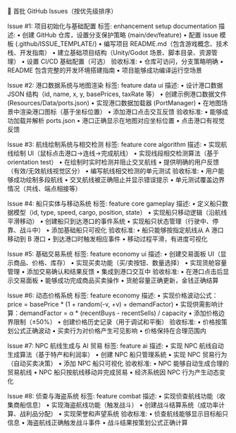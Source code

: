 🚀 首批 GitHub Issues（按优先级排序）
 
Issue #1: 项目初始化与基础配置
标签: enhancement setup documentation
描述:
•	创建 GitHub 仓库，设置分支保护策略 (main/dev/feature)
•	配置 issue 模板 (.github/ISSUE_TEMPLATE/)
•	编写项目 README.md（包含游戏概念、技术栈、开发指南）
•	建立基础项目结构（Unity/Godot 场景、脚本目录、资源管理）
•	设置 CI/CD 基础配置（可选）
验收标准:
•	仓库可访问，分支策略明确
•	README 包含完整的开发环境搭建指南
•	项目能够成功编译运行空场景
 
Issue #2: 港口数据系统与地图渲染
标签: feature data ui
描述:
•	设计港口数据 JSON 结构（id, name, x, y, basePrices, taxRate 等）
•	创建示例港口数据文件 (Resources/Data/ports.json)
•	实现港口数据加载器 (PortManager)
•	在地图场景中渲染港口图标（基于坐标位置）
•	添加港口点击交互反馈
验收标准:
•	能够成功加载并解析 ports.json
•	港口正确显示在地图对应坐标位置
•	点击港口有视觉反馈
 
Issue #3: 航线绘制系统与相交检测
标签: feature core algorithm
描述:
•	实现航线绘制 UI（鼠标点击港口→连线→完成航线）
•	实现线段相交检测算法（基于 orientation test）
•	在绘制时实时检测并阻止交叉航线
•	提供明确的用户反馈（有效/无效航线视觉区分）
•	编写航线相交检测的单元测试
验收标准:
•	用户能够成功绘制多段航线
•	交叉航线被正确阻止并显示错误提示
•	单元测试覆盖边界情况（共线、端点相接等）
 
Issue #4: 船只实体与移动系统
标签: feature core gameplay
描述:
•	定义船只数据模型（id, type, speed, cargo, position, state）
•	实现船只移动逻辑（沿航线平滑移动）
•	创建船只到达港口的事件系统
•	实现船只状态管理（行驶中、停靠、战斗中）
•	添加基础船只可视化
验收标准:
•	船只能够按指定航线从 A 港口移动到 B 港口
•	到达港口时触发相应事件
•	移动过程平滑，有进度可视化
 
Issue #5: 基础交易系统
标签: feature economy ui
描述:
•	创建交易面板 UI（显示商品、价格、库存）
•	实现买卖功能（买/卖按钮、数量选择）
•	实现货舱容量管理
•	添加交易确认和结果反馈
•	集成到港口交互中
验收标准:
•	在港口点击后显示交易面板
•	能够成功完成商品买卖操作
•	货舱容量正确更新，金钱正确结算
 
Issue #6: 动态价格系统
标签: feature economy
描述:
•	实现价格波动公式：price = basePrice * (1 + random(-v, +v) + demandFactor)
•	实现供需影响计算：demandFactor = α * (recentBuys - recentSells) / capacity
•	添加价格边界限制（±50%）
•	创建价格历史记录（用于调试和平衡）
验收标准:
•	价格按策划公式正确波动
•	买卖行为对价格产生可见影响
•	价格保持在合理范围内
 
Issue #7: NPC 航线生成与 AI 贸易
标签: feature ai
描述:
•	实现 NPC 航线自动生成算法（基于特产和利润率）
•	创建 NPC 船只管理系統
•	实现 NPC 贸易行为（自动买卖决策）
•	添加 NPC 船只可视化
验收标准:
•	NPC 能够自动生成合理的贸易航线
•	NPC 船只按航线移动并完成贸易
•	经济系统因 NPC 行为产生动态变化
 
Issue #8: 侦查与海盗系统
标签: feature combat
描述:
•	实现侦查航线功能（收集商船信息）
•	实现海盗航线功能（触发战斗）
•	创建战斗结算系统（成功率计算、战利品分配）
•	实现荣誉和声望系统
验收标准:
•	侦查航线能够显示目标船只信息
•	海盗航线正确触发战斗事件
•	战斗结果按策划公式正确计算
 
